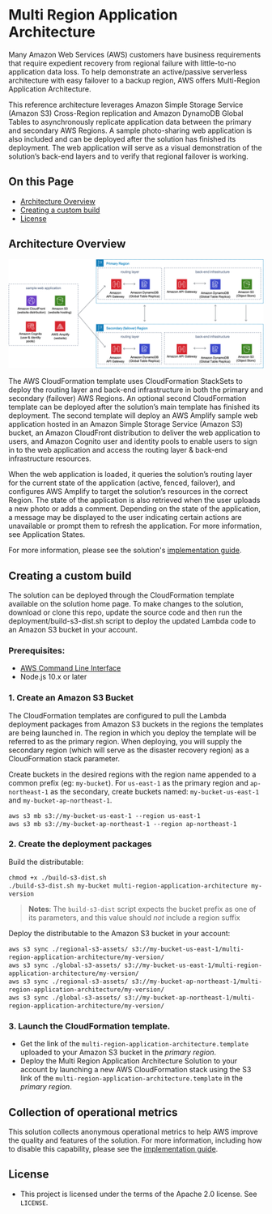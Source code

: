 # Multi Region Application Architecture

Many Amazon Web Services (AWS) customers have business requirements that require expedient recovery from regional failure with little-to-no application data loss. To help demonstrate an active/passive serverless architecture with easy failover to a backup region, AWS offers Multi-Region Application Architecture. 

This reference architecture leverages Amazon Simple Storage Service (Amazon S3) Cross-Region replication and Amazon DynamoDB Global Tables to asynchronously replicate application data between the primary and secondary AWS Regions. A sample photo-sharing web application is also included and can be deployed after the solution has finished its deployment. The web application will serve as a visual demonstration of the solution’s back-end layers and to verify that regional failover is working.

## On this Page
- [Architecture Overview](#architecture-overview)
- [Creating a custom build](#creating-a-custom-build)
- [License](#license)

## Architecture Overview
![Architecture](architecture.png)

The AWS CloudFormation template uses CloudFormation StackSets to deploy the routing layer and back-end infrastructure in both the primary and secondary (failover) AWS Regions. An optional second CloudFormation template can be deployed after the solution’s main template has finished its deployment. The second template will deploy an AWS Amplify sample web application hosted in an Amazon Simple Storage Service (Amazon S3) bucket, an Amazon CloudFront distribution to deliver the web application to users, and Amazon Cognito user and identity pools to enable users to sign in to the web application and access the routing layer & back-end infrastructure resources.

When the web application is loaded, it queries the solution’s routing layer for the current state of the application (active, fenced, failover), and configures AWS Amplify to target the solution’s resources in the correct Region. The state of the application is also retrieved when the user uploads a new photo or adds a comment. Depending on the state of the application, a message may be displayed to the user indicating certain actions are unavailable or prompt them to refresh the application. For more information, see Application States.

For more information, please see the solution's [implementation guide](https://docs.aws.amazon.com/solutions/latest/multi-region-application-architecture/).

## Creating a custom build
The solution can be deployed through the CloudFormation template available on the solution home page.
To make changes to the solution, download or clone this repo, update the source code and then run the deployment/build-s3-dist.sh script to deploy the updated Lambda code to an Amazon S3 bucket in your account.

### Prerequisites:
* [AWS Command Line Interface](https://aws.amazon.com/cli/)
* Node.js 10.x or later

### 1. Create an Amazon S3 Bucket
The CloudFormation templates are configured to pull the Lambda deployment packages from Amazon S3 buckets in the regions the templates are being launched in. The region in which you deploy the template will be referred to as the primary region. When deploying, you will supply the secondary region (which will serve as the disaster recovery region) as a CloudFormation stack parameter.

Create buckets in the desired regions with the region name appended to a common prefix (eg: `my-bucket`). For `us-east-1` as the primary region and `ap-northeast-1` as the secondary, create buckets named: `my-bucket-us-east-1` and `my-bucket-ap-northeast-1`.
```
aws s3 mb s3://my-bucket-us-east-1 --region us-east-1
aws s3 mb s3://my-bucket-ap-northeast-1 --region ap-northeast-1
```

### 2. Create the deployment packages
Build the distributable:
```
chmod +x ./build-s3-dist.sh
./build-s3-dist.sh my-bucket multi-region-application-architecture my-version
```

> **Notes**: The `build-s3-dist` script expects the bucket prefix as one of its parameters, and this value should _not_ include a region suffix

Deploy the distributable to the Amazon S3 bucket in your account:
```
aws s3 sync ./regional-s3-assets/ s3://my-bucket-us-east-1/multi-region-application-architecture/my-version/ 
aws s3 sync ./global-s3-assets/ s3://my-bucket-us-east-1/multi-region-application-architecture/my-version/ 
aws s3 sync ./regional-s3-assets/ s3://my-bucket-ap-northeast-1/multi-region-application-architecture/my-version/ 
aws s3 sync ./global-s3-assets/ s3://my-bucket-ap-northeast-1/multi-region-application-architecture/my-version/ 
```

### 3. Launch the CloudFormation template.
* Get the link of the `multi-region-application-architecture.template` uploaded to your Amazon S3 bucket in the _primary region_.
* Deploy the Multi Region Application Architecture Solution to your account by launching a new AWS CloudFormation stack using the S3 link of the `multi-region-application-architecture.template` in the _primary region_.

## Collection of operational metrics
This solution collects anonymous operational metrics to help AWS improve the quality and features of the solution. For more information, including how to disable this capability, please see the [implementation guide](https://docs.aws.amazon.com/solutions/latest/multi-region-application-architecture/appendix-d.html).

## License

* This project is licensed under the terms of the Apache 2.0 license. See `LICENSE`.
